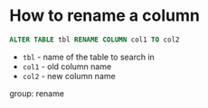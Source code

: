 # How to rename a column

```sql
ALTER TABLE tbl RENAME COLUMN col1 TO col2
```

- `tbl` - name of the table to search in
- `col1` - old column name
- `col2` - new column name

group: rename



